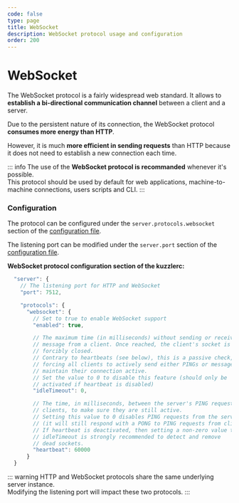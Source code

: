 ```yaml
---
code: false
type: page
title: WebSocket
description: WebSocket protocol usage and configuration  
order: 200
---
```


# WebSocket

The WebSocket protocol is a fairly widespread web standard. It allows to **establish a bi-directional communication channel** between a client and a server.

Due to the persistent nature of its connection, the WebSocket protocol **consumes more energy than HTTP**.

However, it is much **more efficient in sending requests** than HTTP because it does not need to establish a new connection each time.

::: info
The use of the **WebSocket protocol is recommanded** whenever it's possible.  
This protocol should be used by default for web applications, machine-to-machine connections, users scripts and CLI.
:::

### Configuration

The protocol can be configured under the `server.protocols.websocket` section of the [configuration file](/core/2/guides/essentials/configuration).

The listening port can be modified under the `server.port` section of the [configuration file](/core/2/guides/advanced/8-configuration).

**WebSocket protocol configuration section of the kuzzlerc:**

```js
  "server": {
    // The listening port for HTTP and WebSocket
    "port": 7512,

    "protocols": {
      "websocket": {
        // Set to true to enable WebSocket support
        "enabled": true,

        // The maximum time (in milliseconds) without sending or receiving a
        // message from a client. Once reached, the client's socket is
        // forcibly closed.
        // Contrary to heartbeats (see below), this is a passive check,
        // forcing all clients to actively send either PINGs or messages to
        // maintain their connection active.
        // Set the value to 0 to disable this feature (should only be
        // activated if heartbeat is disabled)
        "idleTimeout": 0,

        // The time, in milliseconds, between the server's PING requests to
        // clients, to make sure they are still active.
        // Setting this value to 0 disables PING requests from the server
        // (it will still respond with a PONG to PING requests from clients).
        // If heartbeat is deactivated, then setting a non-zero value to
        // idleTimeout is strongly recommended to detect and remove
        // dead sockets.
        "heartbeat": 60000
      }
  }
```

::: warning
HTTP and WebSocket protocols share the same underlying server instance.  
Modifying the listening port will impact these two protocols.
:::